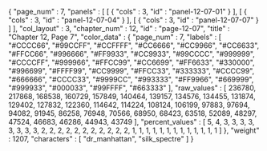 {
  "page_num" : 7,
  "panels" : [
    [
      {
        "cols" : 3,
        "id" : "panel-12-07-01"
      }
    ],
    [
      {
        "cols" : 3,
        "id" : "panel-12-07-04"
      }
    ],
    [
      {
        "cols" : 3,
        "id" : "panel-12-07-07"
      }
    ]
  ],
  "col_layout" : 3,
  "chapter_num" : 12,
  "id" : "page-12-07",
  "title" : "Chapter 12, Page 7",
  "color_data" : {
    "page_num" : 7,
    "labels" : [
      "#CCCC66",
      "#99CCFF",
      "#CCFFFF",
      "#CC6666",
      "#CC9966",
      "#CC6633",
      "#FFCC66",
      "#996666",
      "#FF9933",
      "#CC9933",
      "#99CCCC",
      "#999999",
      "#CCCCFF",
      "#999966",
      "#FFCC99",
      "#CC6699",
      "#FF6633",
      "#330000",
      "#996699",
      "#FFFF99",
      "#CC9999",
      "#FFCC33",
      "#333333",
      "#CCCC99",
      "#666666",
      "#CCCC33",
      "#9999CC",
      "#993333",
      "#FF9966",
      "#669999",
      "#999933",
      "#000033",
      "#99FFFF",
      "#663333"
    ],
    "raw_values" : [
      236780,
      217868,
      168538,
      160729,
      157849,
      140464,
      139157,
      134576,
      134455,
      131874,
      129402,
      127832,
      122360,
      114642,
      114224,
      108124,
      106199,
      97883,
      97694,
      94082,
      91945,
      86258,
      76948,
      70566,
      68950,
      68423,
      63518,
      52089,
      48297,
      47524,
      46683,
      46286,
      44943,
      43749
    ],
    "percent_values" : [
      5,
      4,
      3,
      3,
      3,
      3,
      3,
      3,
      3,
      3,
      2,
      2,
      2,
      2,
      2,
      2,
      2,
      2,
      2,
      2,
      2,
      1,
      1,
      1,
      1,
      1,
      1,
      1,
      1,
      1,
      1,
      1,
      1,
      1
    ]
  },
  "weight" : 1207,
  "characters" : [
    "dr_manhattan",
    "silk_spectre"
  ]
}
